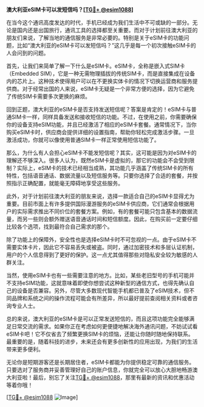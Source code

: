 **澳大利亚eSIM卡可以发短信吗？[[TG💪+ @esim1088](https://t.me/s/esim1088)]**

在当今这个通讯高度发达的时代，手机已经成为我们生活中不可或缺的一部分。无论是国内还是出国旅行，通讯工具的选择都至关重要。而对于计划前往澳大利亚的朋友们来说，了解当地的通信服务是非常必要的。特别是关于eSIM卡的功能问题，比如“澳大利亚的eSIM卡可以发短信吗？”这几乎是每一个初次接触eSIM卡的人会问到的问题。

首先，让我们来简单了解一下什么是eSIM卡。eSIM卡，全称是嵌入式SIM卡（Embedded SIM），它是一种无需物理插拔的传统SIM卡，而是直接集成在设备内的芯片上。这种技术使得用户可以在不更换实体卡的情况下切换运营商和服务提供商。对于经常出国的人来说，eSIM卡无疑是一个非常方便的选择，因为它避免了传统SIM卡需要多次更换的麻烦。

回到正题，澳大利亚的eSIM卡是否支持发送短信呢？答案是肯定的！eSIM卡与普通SIM卡一样，同样具备发送和接收短信的功能。不过，在使用之前，你需要确保你的设备支持eSIM功能，并且已经激活了相应的eSIM卡套餐。通常情况下，当你购买eSIM卡时，供应商会提供详细的设置指南，帮助你轻松完成激活步骤。一旦激活成功，你就可以像使用普通SIM卡一样正常使用短信功能了。

那么，为什么有人会担心eSIM卡不能发短信呢？其实，这可能是因为对eSIM卡的理解还不够深入。很多人认为，既然eSIM卡是虚拟的，那它的功能会不会受到限制？实际上，eSIM卡的技术已经相当成熟，其功能几乎涵盖了传统SIM卡的所有特性，包括语音通话、数据流量以及短信服务等。只要你选择了合适的套餐，并按照指示正确配置，就能毫无障碍地享受这些服务。

此外，对于计划前往澳大利亚的朋友来说，选择一款适合自己的eSIM卡显得尤为重要。目前市面上有许多提供国际漫游服务的eSIM卡供应商，它们通常会根据用户的实际需求推出不同价位的套餐方案。例如，有的套餐可能只包含基本的数据流量，而另一些则会额外赠送语音通话时间和短信额度。因此，在购买前一定要仔细比较各个选项，找到最符合自己需求的那个。

除了功能上的保障外，安全性也是选择eSIM卡时不可忽视的一点。由于eSIM卡不需要实体卡片，因此它不容易丢失或被盗。同时，通过加密技术和多层认证机制，用户的个人信息得到了更好的保护。这一点尤其值得那些对隐私安全较为敏感的人群关注。

当然，使用eSIM卡也有一些需要注意的地方。比如，某些老旧型号的手机可能并不支持eSIM功能，这就意味着即使你想尝试这种新型的通信方式，也得先确认自己的设备是否兼容。另外，尽管大多数现代智能手机都已普及了eSIM技术，但不同品牌和系统之间的操作流程可能会有所差异，所以最好提前查阅相关资料或者咨询专业人士。

总的来说，澳大利亚的eSIM卡是可以正常发送短信的，而且这项功能完全能够满足日常交流的需求。如果你正在考虑如何更便捷地解决海外通讯问题，不妨试试看eSIM卡吧！它不仅省去了频繁更换SIM卡的烦恼，还能让你随时随地保持联系。最重要的是，随着科技的进步，未来还会有更多创新性的应用出现，为我们的生活带来更多便利。

无论你是短期游客还是长期居住者，eSIM卡都能为你提供稳定可靠的通信服务。只要选对了服务商并妥善管理好自己的账户信息，你就完全可以放心大胆地畅游澳大利亚啦！最后，别忘了关注[TG💪+ @esim1088](https://t.me/s/esim1088)，那里有最新的资讯和优惠活动等着你哦！

[[TG💪+ @esim1088](https://t.me/s/esim1088) ![Image](https://i.postimg.cc/4NQfJmqS/Snipaste-2025-05-13-00-14-12.png)]